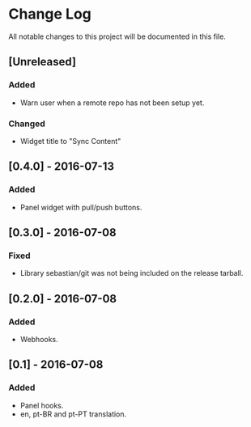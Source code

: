 # Change Log
All notable changes to this project will be documented in this file.

## [Unreleased]
### Added
- Warn user when a remote repo has not been setup yet.

### Changed
- Widget title to "Sync Content"

## [0.4.0] - 2016-07-13
### Added
- Panel widget with pull/push buttons.

## [0.3.0] - 2016-07-08
### Fixed
- Library sebastian/git was not being included on the release tarball.


## [0.2.0] - 2016-07-08
### Added
- Webhooks.

## [0.1] - 2016-07-08
### Added
- Panel hooks.
- en, pt-BR and pt-PT translation.
